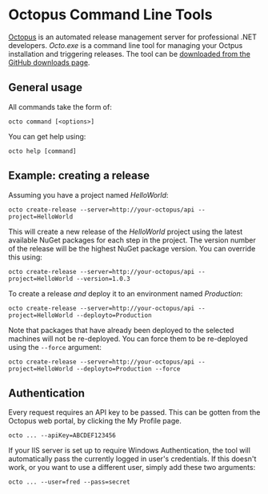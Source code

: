 # Octopus Command Line Tools

[Octopus][1] is an automated release management server for professional .NET developers.  *Octo.exe* is a command line tool for managing your Octpus installation and triggering releases. The tool can be [downloaded from the GitHub downloads page][2].

## General usage

All commands take the form of:

    octo command [<options>]

You can get help using:

    octo help [command]

## Example: creating a release

Assuming you have a project named *HelloWorld*:

    octo create-release --server=http://your-octopus/api --project=HelloWorld
    
This will create a new release of the *HelloWorld* project using the latest available NuGet packages for each step in the project. The version number of the release will be the highest NuGet package version. You can override this using:

    octo create-release --server=http://your-octopus/api --project=HelloWorld --version=1.0.3

To create a release *and* deploy it to an environment named *Production*:

    octo create-release --server=http://your-octopus/api --project=HelloWorld --deployto=Production

Note that packages that have already been deployed to the selected machines will not be re-deployed. You can force them to be re-deployed using the `--force` argument:

    octo create-release --server=http://your-octopus/api --project=HelloWorld --deployto=Production --force

## Authentication

Every request requires an API key to be passed. This can be gotten from the Octopus web portal, by clicking the My Profile page. 

    octo ... --apiKey=ABCDEF123456

If your IIS server is set up to require Windows Authentication, the tool will automatically pass the currently logged in user's credentials. If this doesn't work, or you want to use a different user, simply add these two arguments:

    octo ... --user=fred --pass=secret

[1]: http://octopusdeploy.com 
[2]: https://github.com/OctopusDeploy/Octopus-Tools/downloads